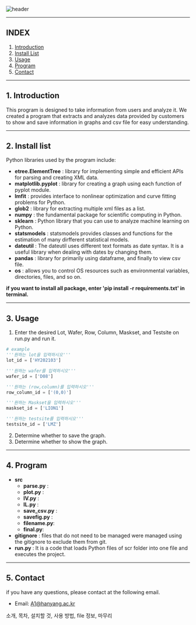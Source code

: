 ![header](https://capsule-render.vercel.app/api?type=Waving&color=auto&height=200&section=header&text=PE2_teamA1_project&fontSize=65)

***
## INDEX
1. [Introduction](#1-Introduction)
2. [Install List](#2-Install-list)
3. [Usage](#3-Usage)
4. [Program](#4-Program)
5. [Contact](#5-Contact)
***
## 1. Introduction
This program is designed to take information from users and analyze it. We created a program 
that extracts and analyzes data provided by customers to show and save information in graphs and csv file for easy understanding.
***
## 2. Install list
Python libraries used by the program include: 

- **etree.ElementTree** : library for implementing simple and efficient APIs for parsing and creating XML data.
- **matplotlib.pyplot** : library for creating a graph using each function of pyplot module. 
- **lmfit** : provides interface to nonlinear optimization and curve fitting problems for Python.
- **glob2** : library for extracting multiple xml files as a list.
- **numpy** : the fundamental package for scientific computing in Python.
- **sklearn** : Python library that you can use to analyze machine learning on Python.
- **statsmodels** : statsmodels provides classes and functions for the estimation of many dirfferent statistical models.
- **dateutil** : The dateutil uses different text formats as date syntax. It is a useful library when dealing with dates by changing them.
- **pandas** : library for primarily using dataframe, and finally to view csv file.
- **os** : allows you to control OS resources such as environmental variables, directories, files, and so on.  
  
**if you want to install all package, enter 'pip install -r requirements.txt' in terminal.**
***
## 3. Usage
1. Enter the desired Lot, Wafer, Row, Column, Maskset, and Testsite on run.py and run it.
~~~python
# example
'''원하는 lot을 입력하시오'''
lot_id = ['HY202103']

'''원하는 wafer를 입력하시오'''
wafer_id = ['D08']

'''원하는 (row,column)를 입력하시오'''
row_column_id = ['(0,0)']

'''원하는 Maskset을 입력하시오'''
maskset_id = ['LION1']

'''원하는 testsite를 입력하시오'''
testsite_id = ['LMZ']
~~~
2. Determine whether to save the graph.
3. Determine whether to show the graph.

***
## 4. Program
- **src**
  - **parse.py** :
  - **plot.py** :
  - **IV.py** :
  - **IL.py** :
  - **save_csv.py** :
  - **savefig.py** :
  - **filename.py**: 
  - **final.py**: 
- **gitignore** : files that do not need to be managed were managed using the gitignore to exclude them from git.
- **run.py** : It is a code that loads Python files of scr folder into one file and executes the project.
***
## 5. Contact
if you have any questions, please contact at the following email.
* Email: <A1@hanyang.ac.kr>


소개, 목차, 설치할 것, 사용 방법, file 정보, 마무리
